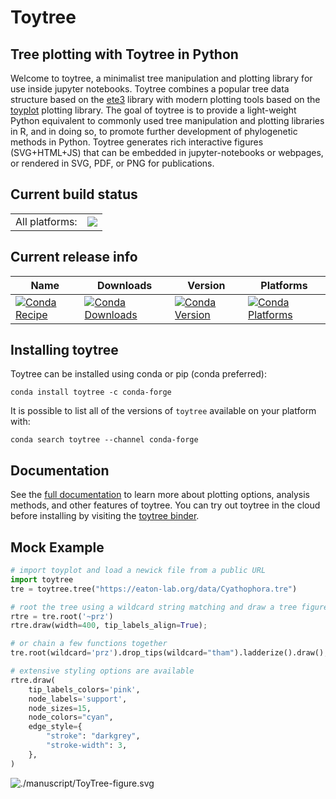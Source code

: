 Toytree
==========

Tree plotting with **Toytree** in Python
----------------------------------------
Welcome to toytree, a minimalist tree manipulation and plotting library 
for use inside jupyter notebooks. Toytree combines a popular tree data 
structure based on the [ete3](http://etetoolkit.org/docs/latest/tutorial/tutorial_trees.html) library with modern plotting tools based on the [toyplot](http://toyplot.rtfd.io/) 
plotting library. The goal of toytree is to provide a light-weight Python equivalent to commonly used tree manipulation and plotting libraries in R, and in doing so, to promote further development of phylogenetic methods in Python. Toytree generates rich interactive figures (SVG+HTML+JS) that can be embedded in jupyter-notebooks or webpages, or rendered in SVG, PDF, or PNG for publications. 


Current build status
--------------------

<table><tr><td>All platforms:</td>
    <td>
      <a href="https://dev.azure.com/conda-forge/feedstock-builds/_build/latest?definitionId=9573&branchName=master">
        <img src="https://dev.azure.com/conda-forge/feedstock-builds/_apis/build/status/toytree-feedstock?branchName=master">
      </a>
    </td>
  </tr>
</table>

Current release info
--------------------
| Name | Downloads | Version | Platforms |
| --- | --- | --- | --- |
| [![Conda Recipe](https://img.shields.io/badge/recipe-toytree-green.svg)](https://anaconda.org/conda-forge/toytree) | [![Conda Downloads](https://img.shields.io/conda/dn/conda-forge/toytree.svg)](https://anaconda.org/conda-forge/toytree) | [![Conda Version](https://img.shields.io/conda/vn/conda-forge/toytree.svg)](https://anaconda.org/conda-forge/toytree) | [![Conda Platforms](https://img.shields.io/conda/pn/conda-forge/toytree.svg)](https://anaconda.org/conda-forge/toytree) |

Installing toytree
-------------------
Toytree can be installed using conda or pip (conda preferred):
```
conda install toytree -c conda-forge
```
It is possible to list all of the versions of `toytree` available on your platform with:
```
conda search toytree --channel conda-forge
```

Documentation
-------------
See the [full documentation](http://toytree.readthedocs.io) to learn more about plotting options, analysis methods, and other features of toytree. You can try out toytree in the cloud before installing by visiting the [toytree binder](http://mybinder.org/repo/eaton-lab/toytree).


Mock Example
------------

```python
# import toyplot and load a newick file from a public URL
import toytree
tre = toytree.tree("https://eaton-lab.org/data/Cyathophora.tre")

# root the tree using a wildcard string matching and draw a tree figure.
rtre = tre.root('~prz')
rtre.draw(width=400, tip_labels_align=True);

# or chain a few functions together
tre.root(wildcard='prz').drop_tips(wildcard="tham").ladderize().draw();

# extensive styling options are available
rtre.draw(
    tip_labels_colors='pink',
    node_labels='support',
    node_sizes=15,
    node_colors="cyan",
    edge_style={
        "stroke": "darkgrey", 
        "stroke-width": 3,
    },
)
```

![./manuscript/ToyTree-figure.svg](./manuscript/ToyTree-figure.svg)
